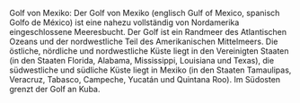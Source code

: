 Golf von Mexiko: Der Golf von Mexiko (englisch Gulf of Mexico, spanisch Golfo de México) ist eine nahezu vollständig von Nordamerika eingeschlossene Meeresbucht. Der Golf ist ein Randmeer des Atlantischen Ozeans und der nordwestliche Teil des Amerikanischen Mittelmeers. Die östliche, nördliche und nordwestliche Küste liegt in den Vereinigten Staaten (in den Staaten Florida, Alabama, Mississippi, Louisiana und Texas), die südwestliche und südliche Küste liegt in Mexiko (in den Staaten Tamaulipas, Veracruz, Tabasco, Campeche, Yucatán und Quintana Roo). Im Südosten grenzt der Golf an Kuba.
